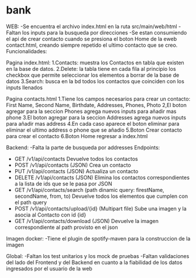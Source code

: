 # bank
WEB:
-Se encuentra el archivo index.html en la ruta src/main/web/html
-Faltan los inputs para la busqueda por direcciones
-Se estan consumiendo el api de crear contacto cuando se presiona el boton Home de la eweb contact.html, creando siempre repetido el ultimo contacto que se creo.
Funcionalidades:

Pagina index.html:
  1.Contacts: muestra los Contactos en tabla que existen en la base de datos.
  2.Delete: la tabla tiene en cada fila al principio los checkbox que permite seleccionar los elementos a borrar de la base de datos
  3.Search: busca en la bd todos los contactos que coinciden con los inputs llenados
  
Pagina contacts.html
 1.Tiene los campos necesarios para crear un contacto: First Name, Second Name, Birthdate, Addresses, Phones, Photo
 2,El boton agregar para la seccion Phones agrega nuevos inputs para añadir mas phone
 3.El boton agregar para la seccion Addresses agrega nuevos inputs para añadir mas address
 4.En cada caso aparece el boton eliminar para eliminar el ultimo address o phone que se añadio
 5.Boton Crear contacto para crear el contacto
 6.Boton Home regresar a index.html
 
 
Backend:
-Falta la parte de busqueda por addresses
Endpoints:
- GET /v1/api/contacts Devuelve todos los contactos 
- POST /v1/api/contacts (JSON) Crea un contacto 
- PUT /v1/api/contacts (JSON) Actualiza un contacto
- DELETE /v1/api/contacts (JSON) Elimina los contactos correspondientes a la lista de ids que se le pasa por JSON
- GET /v1/api/contacts/search (path dinamic query: firestName, secondName, from, to) Devuelve todos los elementos que cumplen con el path query
- POST /v1/api/contacts/upload/{id} (Multipart file) Sube una imagen y la asocia al Contacto con id {id} 
- GET /v1/api/contacts/download (JSON) Devuelve la imagen correspondiente al path provisto en el json

Imagen docker:
-Tiene el plugin de spotify-maven para la construccion de la imagen

Global:
-Faltan los test unitarios y los mock de pruebas
-Faltan validaciones del lado del Frontend y del Backend en cuanto a la fiabilidad de los datos ingresados por el usuario de la web

  

